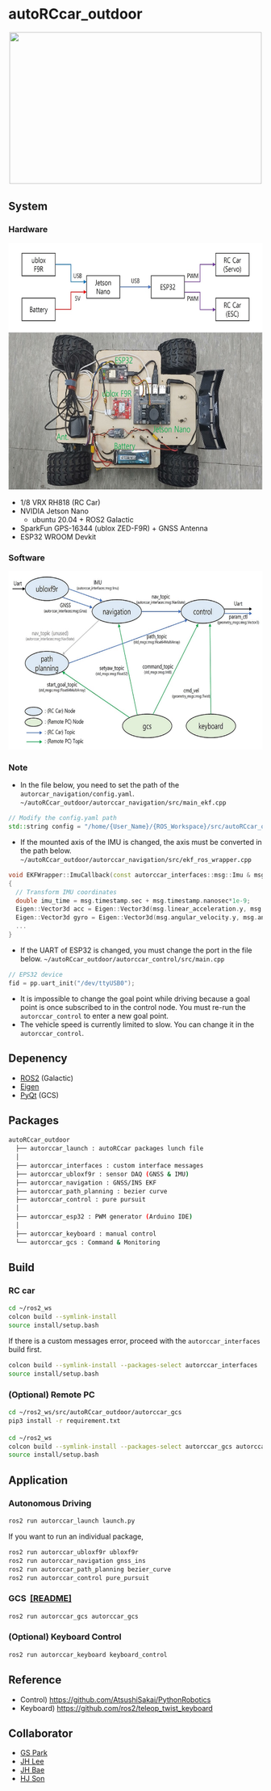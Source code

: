 # autoRCcar_outdoor

<p align="center"> <img src="images\autoRCcar_test_video.gif" width="500" height="300"/> </p>

## System
### Hardware
<p1 align="center"> <img src="images\autorccar_hw.jpg" width="655" height="488"/> </p1>
- 1/8 VRX RH818 (RC Car)
- NVIDIA Jetson Nano
  - ubuntu 20.04 + ROS2 Galactic
- SparkFun GPS-16344 (ublox ZED-F9R) + GNSS Antenna
- ESP32 WROOM Devkit
### Software
<p2 align="center"> <img src="images\autorccar_sw.jpg" width="655" height="353"/> </p2>
### Note
- In the file below, you need to set the path of the `autorcar_navigation/config.yaml`.
  `~/autoRCcar_outdoor/autorccar_navigation/src/main_ekf.cpp`
```C++
// Modify the config.yaml path
std::string config = "/home/{User_Name}/{ROS_Workspace}/src/autoRCcar_outdoor/autorccar_navigation/config.yaml";
```
- If the mounted axis of the IMU is changed, the axis must be converted in the path below.
  `~/autoRCcar_outdoor/autorccar_navigation/src/ekf_ros_wrapper.cpp`
```C++
void EKFWrapper::ImuCallback(const autorccar_interfaces::msg::Imu & msg)
{
  // Transform IMU coordinates
  double imu_time = msg.timestamp.sec + msg.timestamp.nanosec*1e-9;
  Eigen::Vector3d acc = Eigen::Vector3d(msg.linear_acceleration.y, msg.linear_acceleration.x, -msg.linear_acceleration.z);
  Eigen::Vector3d gyro = Eigen::Vector3d(msg.angular_velocity.y, msg.angular_velocity.x, -msg.angular_velocity.z);
  ...
}
```
- If the UART of ESP32 is changed, you must change the port in the file below.
  `~/autoRCcar_outdoor/autorccar_control/src/main.cpp`
```C++
// EPS32 device
fid = pp.uart_init("/dev/ttyUSB0");
```
- It is impossible to change the goal point while driving because a goal point is once subscribed to in the control node. You must re-run the `autorccar_control` to enter a new goal point.
- The vehicle speed is currently limited to slow. You can change it in the `autorccar_control`.
## Depenency
- [ROS2](https://docs.ros.org/en/galactic/index.html) (Galactic)
- [Eigen](https://eigen.tuxfamily.org/)
- [PyQt](https://pypi.org/project/PyQt5/) (GCS)
## Packages
```bash
autoRCcar_outdoor
  ├── autorccar_launch : autoRCcar packages lunch file
  │
  ├── autorccar_interfaces : custom interface messages
  ├── autorccar_ubloxf9r : sensor DAQ (GNSS & IMU)
  ├── autorccar_navigation : GNSS/INS EKF
  ├── autorccar_path_planning : bezier curve
  ├── autorccar_control : pure pursuit
  │
  ├── autorccar_esp32 : PWM generator (Arduino IDE)
  │
  ├── autorccar_keyboard : manual control
  └── autorccar_gcs : Command & Monitoring
```
## Build
### RC car
```bash
cd ~/ros2_ws
colcon build --symlink-install
source install/setup.bash
```
If there is a custom messages error, proceed with the `autorccar_interfaces` build first.
```bash
colcon build --symlink-install --packages-select autorccar_interfaces
source install/setup.bash
```
### (Optional) Remote PC
```bash
cd ~/ros2_ws/src/autoRCcar_outdoor/autorccar_gcs
pip3 install -r requirement.txt

cd ~/ros2_ws
colcon build --symlink-install --packages-select autorccar_gcs autorccar_keyboard
source install/setup.bash
```
## Application
### Autonomous Driving
```bash
ros2 run autorccar_launch launch.py
```
If you want to run an individual package,
```bash
ros2 run autorccar_ubloxf9r ubloxf9r
ros2 run autorccar_navigation gnss_ins
ros2 run autorccar_path_planning bezier_curve
ros2 run autorccar_control pure_pursuit
```
### GCS &nbsp;[[README]](https://github.com/PiSLAB/autoRCcar_outdoor/blob/main/autorccar_gcs/README.md)
```bash
ros2 run autorccar_gcs autorccar_gcs
```
### (Optional) Keyboard Control
```bash
ros2 run autorccar_keyboard keyboard_control
```
## Reference
- Control) https://github.com/AtsushiSakai/PythonRobotics
- Keyboard) https://github.com/ros2/teleop_twist_keyboard

## Collaborator
- [GS Park](https://github.com/gspark87)
- [JH Lee](https://github.com/lee90108)
- [JH Bae](https://github.com/luke7637)
- [HJ Son](https://github.com/dlfksj)
